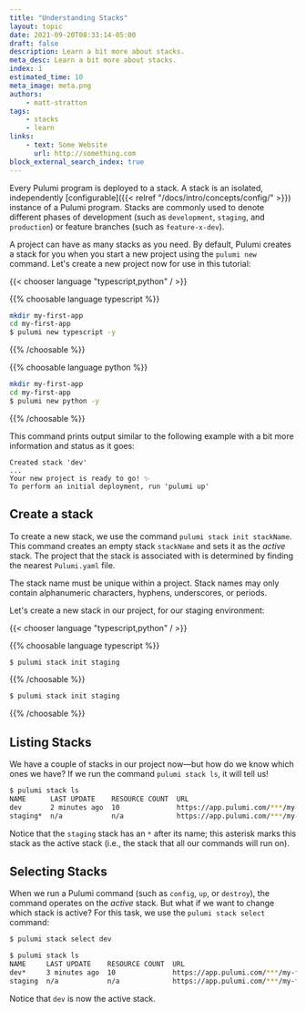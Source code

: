 ```yaml
---
title: "Understanding Stacks"
layout: topic
date: 2021-09-20T08:33:14-05:00
draft: false
description: Learn a bit more about stacks.
meta_desc: Learn a bit more about stacks.
index: 1
estimated_time: 10
meta_image: meta.png
authors:
    - matt-stratton
tags:
    - stacks
    - learn
links:
    - text: Some Website
      url: http://something.com
block_external_search_index: true
---
```


Every Pulumi program is deployed to a stack. A stack is an isolated,
independently [configurable]({{< relref "/docs/intro/concepts/config/" >}})
instance of a Pulumi program. Stacks are commonly used to denote different
phases of development (such as `development`, `staging`, and `production`) or
feature branches (such as `feature-x-dev`).

A project can have as many stacks as you need. By default, Pulumi creates a
stack for you when you start a new project using the `pulumi new` command.
Let's create a new project now for use in this tutorial:

{{< chooser language "typescript,python" / >}}

{{% choosable language typescript %}}

```bash
mkdir my-first-app
cd my-first-app
$ pulumi new typescript -y
```

{{% /choosable %}}

{{% choosable language python %}}

```bash
mkdir my-first-app
cd my-first-app
$ pulumi new python -y
```

{{% /choosable %}}

<!-- {{% choosable language go %}}

```bash
mkdir my-first-app
cd my-first-app
$ pulumi new go -y
```

{{% /choosable %}}

{{% choosable language csharp %}}

```bash
mkdir my-first-app
cd my-first-app
$ pulumi new csharp -y
```

{{% /choosable %}} -->

This command prints output similar to the following example with a bit more
information and status as it goes:

```
Created stack 'dev'
...
Your new project is ready to go! ✨
To perform an initial deployment, run 'pulumi up'
```
## Create a stack

To create a new stack, we use the command `pulumi stack init stackName`. This
command creates an empty stack `stackName` and sets it as the _active_ stack.
The project that the stack is associated with is determined by finding the
nearest `Pulumi.yaml` file.

The stack name must be unique within a project. Stack names may only contain
alphanumeric characters, hyphens, underscores, or periods.

Let's create a new stack in our project, for our staging environment:

{{< chooser language "typescript,python" / >}}

{{% choosable language typescript %}}

```bash
$ pulumi stack init staging
```

{{% /choosable %}}


```bash
$ pulumi stack init staging
```

{{% /choosable %}}

<!-- {{% choosable language go %}}

```bash
$ pulumi stack init staging
```

{{% /choosable %}}

{{% choosable language csharp %}}

```bash
$ pulumi stack init staging
```

{{% /choosable %}} -->

## Listing Stacks
We have a couple of stacks in our project now&mdash;but how do we know which
ones we have? If we run the command `pulumi stack ls`, it will tell us!

```bash
$ pulumi stack ls
NAME      LAST UPDATE    RESOURCE COUNT  URL
dev       2 minutes ago  10              https://app.pulumi.com/***/my-first-app/dev
staging*  n/a            n/a             https://app.pulumi.com/***/my-first-app/staging

```
Notice that the `staging` stack has an `*` after its name; this asterisk marks
this stack as the active stack (i.e., the stack that all our commands will run
on).

## Selecting Stacks

When we run a Pulumi command (such as `config`, `up`, or `destroy`), the command
operates on the *active* stack. But what if we want to change which stack is
active? For this task, we use the `pulumi stack select` command:

```bash
$ pulumi stack select dev

$ pulumi stack ls
NAME     LAST UPDATE    RESOURCE COUNT  URL
dev*     3 minutes ago  10              https://app.pulumi.com/***/my-first-app/dev
staging  n/a            n/a             https://app.pulumi.com/***/my-first-app/staging

```

Notice that `dev` is now the active stack.
